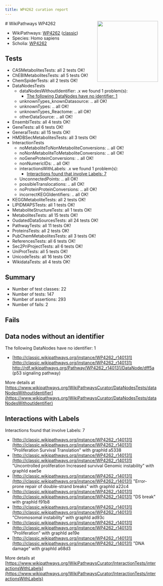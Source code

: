 ```yaml
---
title: WP4262 curation report
---
```


<img style="float: right; width: 200px" src="https://upload.wikimedia.org/wikipedia/commons/thumb/8/83/Wplogo_with_text_500.png/640px-Wplogo_with_text_500.png" />
# WikiPathways WP4262

* WikiPathways: [WP4262](https://wikipathways.org/pathways/WP4262) ([classic](https://classic.wikipathways.org/instance/WP4262))
* Species: Homo sapiens
* Scholia: [WP4262](https://scholia.toolforge.org/wikipathways/WP4262)
## Tests
* CASMetabolitesTests: all 2 tests OK!
* ChEBIMetabolitesTests: all 5 tests OK!
* ChemSpiderTests: all 2 tests OK!
* DataNodesTests
    * dataNodesWithoutIdentifier: .x we found 1 problem(s):
        * [The following DataNodes have no identifier: 1](#d2d32fa0)
    * unknownTypes_knownDatasource: .. all OK!
    * unknownTypes: .. all OK!
    * unknownTypes_Reactome: .. all OK!
    * otherDataSource: .. all OK!
* EnsemblTests: all 4 tests OK!
* GeneTests: all 6 tests OK!
* GeneralTests: all 15 tests OK!
* HMDBSecMetabolitesTests: all 3 tests OK!
* InteractionTests
    * noMetaboliteToNonMetaboliteConversions: .. all OK!
    * noNonMetaboliteToMetaboliteConversions: .. all OK!
    * noGeneProteinConversions: .. all OK!
    * nonNumericIDs: .. all OK!
    * interactionsWithLabels: .x we found 1 problem(s):
        * [Interactions found that involve Labels: 7](#630d267e)
    * UnconnectedPoints: .. all OK!
    * possibleTranslocations: .. all OK!
    * noProteinProteinConversions: .. all OK!
    * incorrectKEGGIdentifiers: .. all OK!
* KEGGMetaboliteTests: all 2 tests OK!
* LIPIDMAPSTests: all 1 tests OK!
* MetaboliteStructureTests: all 1 tests OK!
* MetabolitesTests: all 15 tests OK!
* OudatedDataSourcesTests: all 24 tests OK!
* PathwayTests: all 11 tests OK!
* ProteinsTests: all 2 tests OK!
* PubChemMetabolitesTests: all 3 tests OK!
* ReferencesTests: all 6 tests OK!
* Sec2PriProjectTests: all 6 tests OK!
* UniProtTests: all 5 tests OK!
* UnicodeTests: all 16 tests OK!
* WikidataTests: all 4 tests OK!


## Summary

* Number of test classes: 22
* Number of tests: 147
* Number of assertions: 293
* Number of fails: 2

## Fails

<a name="d2d32fa0" />

## Data nodes without an identifier

The following DataNodes have no identifier: 1

* [http://classic.wikipathways.org/instance/WP4262_r140131](http://classic.wikipathways.org/instance/WP4262_r140131) http://rdf.wikipathways.org/Pathway/WP4262_r140131/DataNode/dff5a (p53 signaling
pathway)


More details at [https://www.wikipathways.org/WikiPathwaysCurator/DataNodesTests/dataNodesWithoutIdentifier](https://www.wikipathways.org/WikiPathwaysCurator/DataNodesTests/dataNodesWithoutIdentifier)

<a name="630d267e" />

## Interactions with Labels

Interactions found that involve Labels: 7

* [http://classic.wikipathways.org/instance/WP4262_r140131](http://classic.wikipathways.org/instance/WP4262_r140131) "Proliferation
Survival
Translation" with graphId a5338
* [http://classic.wikipathways.org/instance/WP4262_r140131](http://classic.wikipathways.org/instance/WP4262_r140131) "Uncontrolled proliferation
Increased survival
Genomic instability" with graphId eae5e
* [http://classic.wikipathways.org/instance/WP4262_r140131](http://classic.wikipathways.org/instance/WP4262_r140131) "Error-prone repair of
double-strand breaks" with graphId a22c4
* [http://classic.wikipathways.org/instance/WP4262_r140131](http://classic.wikipathways.org/instance/WP4262_r140131) "DS break" with graphId f91b8
* [http://classic.wikipathways.org/instance/WP4262_r140131](http://classic.wikipathways.org/instance/WP4262_r140131) "Chromosomal 
instability" with graphId ad93c
* [http://classic.wikipathways.org/instance/WP4262_r140131](http://classic.wikipathways.org/instance/WP4262_r140131) "Proliferation" with graphId ae19e
* [http://classic.wikipathways.org/instance/WP4262_r140131](http://classic.wikipathways.org/instance/WP4262_r140131) "DNA damage" with graphId a68d3


More details at [https://www.wikipathways.org/WikiPathwaysCurator/InteractionTests/interactionsWithLabels](https://www.wikipathways.org/WikiPathwaysCurator/InteractionTests/interactionsWithLabels)

